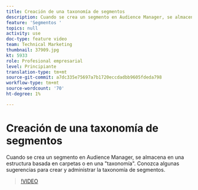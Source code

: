 ```yaml
---
title: Creación de una taxonomía de segmentos
description: Cuando se crea un segmento en Audience Manager, se almacena en una estructura basada en carpetas o en una "taxonomía". Conozca algunas sugerencias para crear y administrar la taxonomía de segmentos.
feature: 'Segmentos '
topics: null
activity: use
doc-type: feature video
team: Technical Marketing
thumbnail: 37909.jpg
kt: 5933
role: Profesional empresarial
level: Principiante
translation-type: tm+mt
source-git-commit: a7dc335e75697a7b1720eccdadbb9605fdeda798
workflow-type: tm+mt
source-wordcount: '70'
ht-degree: 1%

---
```



# Creación de una taxonomía de segmentos

Cuando se crea un segmento en Audience Manager, se almacena en una estructura basada en carpetas o en una &quot;taxonomía&quot;. Conozca algunas sugerencias para crear y administrar la taxonomía de segmentos.

>[!VIDEO](https://video.tv.adobe.com/v/37909/?quality=12&learn=on)
